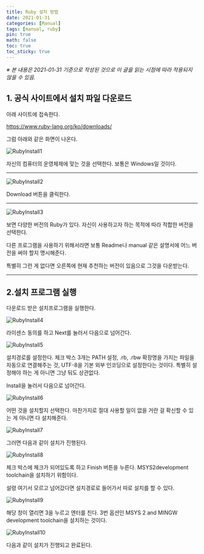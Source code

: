 ```yaml
---
title: Ruby 설치 방법
date: 2021-01-31
categories: [Manual]
tags: [manual, ruby]
pin: true
math: false
toc: true
toc_sticky: true
---
```


_※ 본 내용은 2021-01-31 기준으로 작성된 것으로 이 글을 읽는 시점에 따라 적용되지 않을 수 있음._

## __1. 공식 사이트에서 설치 파일 다운로드__

아래 사이트에 접속한다.

<https://www.ruby-lang.org/ko/downloads/>

그럼 아래와 같은 화면이 나온다.

![RubyInstall1](/images/RubyInstall/RubyInstall1.PNG)

자신의 컴퓨터의 운영체제에 맞는 것을 선택한다. 보통은 Windows일 것이다.

***

![RubyInstall2](/images/RubyInstall/RubyInstall2.PNG)

Download 버튼을 클릭한다.

***

![RubyInstall3](/images/RubyInstall/RubyInstall3.PNG)

보면 다양한 버전의 Ruby가 있다. 자신이 사용하고자 하는 목적에 따라 적합한 버전을 선택한다.

다른 프로그램을 사용하기 위해서라면 보통 Readme나 manual 같은 설명서에 어느 버전을 써야 할지 명시해준다.

특별히 그런 게 없다면 오른쪽에 현재 추천하는 버전이 있음으로 그것을 다운받는다.

***

## __2.설치 프로그램 실행__

다운로드 받은 설치프로그램을 실행한다.

![RubyInstall4](/images/RubyInstall/RubyInstall4.PNG)

라이센스 동의를 하고 Next를 눌러서 다음으로 넘어간다.

![RubyInstall5](/images/RubyInstall/RubyInstall5.PNG)

설치경로를 설정한다. 체크 박스 3개는 PATH 설정, .rb, .rbw 확장명을 가지는 파일을 자동으로 연결해주는 것, UTF-8을 기본 외부 인코딩으로 설정한다는 것이다. 특별히 설정해야 하는 게 아니면 그냥 둬도 상관없다.

Install을 눌러서 다음으로 넘어간다.

![RubyInstall6](/images/RubyInstall/RubyInstall6.PNG)

어떤 것을 설치할지 선택한다. 마찬가지로 절대 사용할 일이 없을 거란 걸 확신할 수 있는 게 아니면 다 설치해준다.

![RubyInstall7](/images/RubyInstall/RubyInstall7.PNG)

그러면 다음과 같이 설치가 진행된다.

![RubyInstall8](/images/RubyInstall/RubyInstall8.PNG)

체크 박스에 체크가 되어있도록 하고 Finish 버튼을 누른다. MSYS2development toolchain을 설치하기 위함이다.

설령 여기서 모르고 넘어갔다면 설치경로로 들어가서 따로 설치를 할 수 있다.

![RubyInstall9](/images/RubyInstall/RubyInstall9.PNG)

해당 창이 열리면 3을 누르고 엔터를 친다. 3번 옵션인 MSYS 2 and MINGW development toolchain을 설치하는 것이다.

![RubyInstall10](/images/RubyInstall/RubyInstall10.PNG)

다음과 같이 설치가 진행되고 완료된다.
